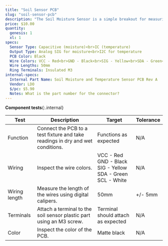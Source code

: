 ```yaml
---
title: "Soil Sensor PCB"
slug: "soil-sensor-pcb"
description: "The Soil Moisture Sensor is a simple breakout for measuring the moisture in soil and similar materials. The soil moisture sensor is pretty straight forward to use. The two large exposed pads function as probes for the sensor, together acting as a variable resistor. The more water that is in the soil means the better the conductivity between the pads will be and will result in a lower resistance, and a higher SIG out."
price: $10.00
quantity:
  genesis: 1
  xl: 1
specs:
  Sensor Type: Capacitive (moisture)<br>IC (temperature)
  Output Type: Analog SIG for moisture<br>I2C for temperature
  PCB Color: Black
  Wire Colors: VCC - Red<br>GND - Black<br>SIG - Yellow<br>SDA - Green<br>SCL - White
  Wire Lengths: 50mm
  Ring Terminals: Insulated M3
internal-specs:
  Internal Part Name: Soil Moisture and Temperature Sensor PCB Rev A
  Vendor: LDO
  $/pc: $5.90
  Notes: What is the part number for the connector?
---
```


**Component tests**{:.internal}

|Test         |Description  |Target       |Tolerance    |
|-------------|-------------|-------------|-------------|
|Function     |Connect the PCB to a test fixture and take readings in dry and wet conditions.|Functions as expected|N/A
|Wiring       |Inspect the wire colors.|VCC - Red<br>GND - Black<br>SIG - Yellow<br>SDA - Green<br>SCL - White|N/A
|Wiring length|Measure the length of the wires using digital calipers.|50mm|+/- 5mm
|Terminals    |Attach a terminal to the soil sensor plastic part using an M3 screw.|Terminal should attach as expected|N/A
|Color        |Inspect the color of the PCB.|Matte black|N/A
